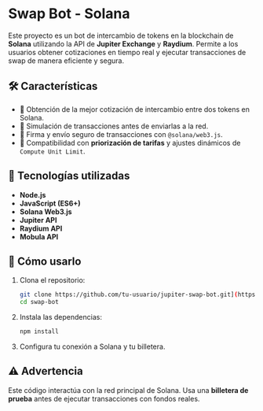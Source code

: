 
# **Swap Bot - Solana**  

Este proyecto es un bot de intercambio de tokens en la blockchain de **Solana** utilizando la API de **Jupiter Exchange** y **Raydium**. Permite a los usuarios obtener cotizaciones en tiempo real y ejecutar transacciones de swap de manera eficiente y segura.  

## 🛠 **Características**  
- 🔹 Obtención de la mejor cotización de intercambio entre dos tokens en Solana.  
- 🔹 Simulación de transacciones antes de enviarlas a la red.  
- 🔹 Firma y envío seguro de transacciones con `@solana/web3.js`.  
- 🔹 Compatibilidad con **priorización de tarifas** y ajustes dinámicos de `Compute Unit Limit`.  

## 📌 **Tecnologías utilizadas**  
- **Node.js**  
- **JavaScript (ES6+)**  
- **Solana Web3.js**  
- **Jupiter API**
- **Raydium API**
- **Mobula API**

## 🚀 **Cómo usarlo**  
1. Clona el repositorio:  
   ```bash
   git clone https://github.com/tu-usuario/jupiter-swap-bot.git](https://github.com/Misterclon06/Swap-Bot---Solana.git
   cd swap-bot
   ```
2. Instala las dependencias:  
   ```bash
   npm install
   ```
3. Configura tu conexión a Solana y tu billetera.  

## ⚠️ **Advertencia**  
Este código interactúa con la red principal de Solana. Usa una **billetera de prueba** antes de ejecutar transacciones con fondos reales.  
